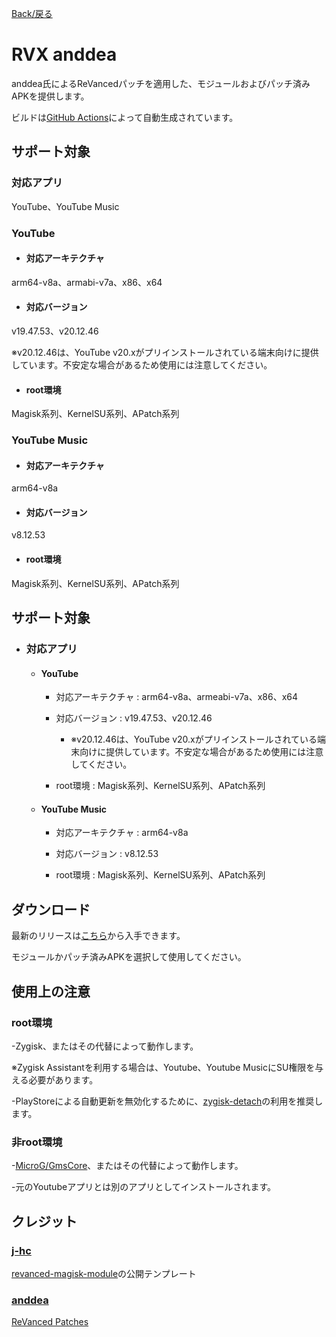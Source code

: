 [Back/戻る](https://github.com/Sanka1610/RVX-anddea)


# RVX anddea

anddea氏によるReVancedパッチを適用した、モジュールおよびパッチ済みAPKを提供します。

ビルドは[GitHub Actions](https://github.com/Sanka1610/RVX-anddea/actions/workflows/build.yml)によって自動生成されています。


## サポート対象

### 対応アプリ

YouTube、YouTube Music

### YouTube

- #### 対応アーキテクチャ

arm64-v8a、armabi-v7a、x86、x64

- #### 対応バージョン

v19.47.53、v20.12.46

※v20.12.46は、YouTube v20.xがプリインストールされている端末向けに提供しています。不安定な場合があるため使用には注意してください。

- #### root環境

Magisk系列、KernelSU系列、APatch系列

### YouTube Music

- #### 対応アーキテクチャ

arm64-v8a

- #### 対応バージョン

v8.12.53

- #### root環境

Magisk系列、KernelSU系列、APatch系列



## サポート対象

  - ### 対応アプリ

    - #### YouTube

      - 対応アーキテクチャ : arm64-v8a、armeabi-v7a、x86、x64

      - 対応バージョン : v19.47.53、v20.12.46

        - ※v20.12.46は、YouTube v20.xがプリインストールされている端末向けに提供しています。不安定な場合があるため使用には注意してください。

      - root環境 : Magisk系列、KernelSU系列、APatch系列

    - #### YouTube Music

      - 対応アーキテクチャ : arm64-v8a

      - 対応バージョン : v8.12.53

      - root環境 : Magisk系列、KernelSU系列、APatch系列


## ダウンロード

最新のリリースは[こちら](https://github.com/Sanka1610/RVX-anddea/releases/)から入手できます。

モジュールかパッチ済みAPKを選択して使用してください。


## 使用上の注意

### root環境

-Zygisk、またはその代替によって動作します。

  ※Zygisk Assistantを利用する場合は、Youtube、Youtube MusicにSU権限を与える必要があります。

-PlayStoreによる自動更新を無効化するために、[zygisk-detach](https://github.com/j-hc/zygisk-detach)の利用を推奨します。

### 非root環境

-[MicroG/GmsCore](https://github.com/microg/GmsCore)、またはその代替によって動作します。

-元のYoutubeアプリとは別のアプリとしてインストールされます。


## クレジット

### [**j-hc**](https://github.com/j-hc)

[revanced-magisk-module](https://github.com/j-hc/revanced-magisk-module)の公開テンプレート

### [**anddea**](https://github.com/anddea)

[ReVanced Patches](https://github.com/anddea/revanced-patches)


